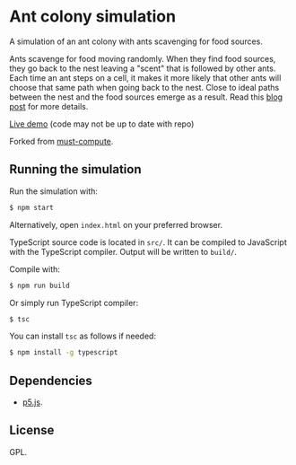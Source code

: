 # Ant colony simulation

A simulation of an ant colony with ants scavenging for food sources.

Ants scavenge for food moving randomly. When they find food sources, they go back to the nest leaving a "scent" that is followed by other ants. Each time an ant steps on a cell, it makes it more likely that other ants will choose that same path when going back to the nest. Close to ideal paths between the nest and the food sources emerge as a result. Read this [blog post](https://onestepcode.com/ant-colony-simulation/) for more details.

[Live demo](https://onestepcode.com/demo-ant-colony-simulation/index.html) (code may not be up to date with repo)

Forked from [must-compute](https://sr.ht/~must-compute/).

## Running the simulation

Run the simulation with:

```sh
$ npm start
```

Alternatively, open `index.html` on your preferred browser.

TypeScript source code is located in `src/`. It can be compiled to JavaScript with the TypeScript compiler. Output will be written to `build/`.

Compile with:

```sh
$ npm run build
```

Or simply run TypeScript compiler:

```sh
$ tsc
```

You can install `tsc` as follows if needed:

```sh
$ npm install -g typescript
```

## Dependencies

- [p5.js](https://p5js.org/).

## License

GPL.
